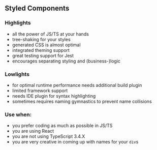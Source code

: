 ## Styled Components

### Highlights

- all the power of JS/TS at your hands
- tree-shaking for your styles
- generated CSS is almost optimal
- integrated theming support
- great testing support for Jest
- encourages separating styling and (business-)logic

### Lowlights

- for optimal runtime performance needs additional build plugin
- limited framework support
- needs IDE plugin for syntax highlighting
- sometimes requires naming gymnastics to prevent name collisions

### Use when:

- you prefer coding as much as possible in JS/TS
- you are using React
- you are not using TypeScript 3.4.X
- you are very creative in coming up with names for your `div`s
